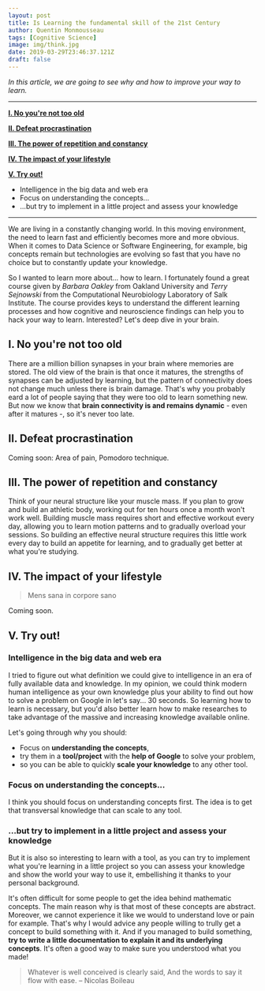 ```yaml
---
layout: post
title: Is Learning the fundamental skill of the 21st Century
author: Quentin Monmousseau
tags: [Cognitive Science]
image: img/think.jpg
date: 2019-03-29T23:46:37.121Z
draft: false
---
```


*In this article, we are going to see why and how to improve your way to learn.*

---

**[I. No you're not too old](#one)**

**[II. Defeat procrastination](#two)**

**[III. The power of repetition and constancy](#three)**

**[IV. The impact of your lifestyle](#four)**

**[V. Try out!](#five)**
- Intelligence in the big data and web era
- Focus on understanding the concepts...
- ...but try to implement in a little project and assess your knowledge

---

We are living in a constantly changing world. In this moving environment, the need to learn fast and efficiently becomes more and more obvious. When it comes to Data Science or Software Engineering, for example, big concepts remain but technologies are evolving so fast that you have no choice but to constantly update your knowledge.

So I wanted to learn more about... how to learn. I fortunately found a great course given by *Barbara Oakley* from Oakland University and *Terry Sejnowski* from the Computational Neurobiology Laboratory of Salk Institute. The course provides keys to understand the different learning processes and how cognitive and neuroscience findings can help you to hack your way to learn. Interested? Let's deep dive in your brain.


## I. No you're not too old

There are a million billion synapses in your brain where memories are stored. The old view of the brain is that once it matures, the strengths of synapses can be adjusted by learning, but the pattern of connectivity does not change much unless there is brain damage. That's why you probably eard a lot of people saying that they were too old to learn something new. But now we know that **brain connectivity is and remains dynamic** - even after it matures -, so it's never too late.


## II. Defeat procrastination

Coming soon: Area of pain, Pomodoro technique.


## III. The power of repetition and constancy

Think of your neural structure like your muscle mass. If you plan to grow and build an athletic body, working out for ten hours once a month won't work well. Building muscle mass requires short and effective workout every day, allowing you to learn motion patterns and to gradually overload your sessions. So building an effective neural structure requires this little work every day to build an appetite for learning, and to gradually get better at what you're studying.


## IV. The impact of your lifestyle

> Mens sana in corpore sano

Coming soon.


## V. Try out!

### Intelligence in the big data and web era

I tried to figure out what definition we could give to intelligence in an era of fully available data and knowledge.
In my opinion, we could think modern human intelligence as your own knowledge plus your ability to find out how to solve a problem on Google in let's say... 30 seconds. So learning how to learn is necessary, but you'd also better learn how to make researches to take advantage of the massive and increasing knowledge available online.

Let's going through why you should:
- Focus on **understanding the concepts**,
- try them in a **tool/project** with the **help of Google** to solve your problem,
- so you can be able to quickly **scale your knowledge** to any other tool.

### Focus on understanding the concepts...

I think you should focus on understanding concepts first. The idea is to get that transversal knowledge that can scale to any tool. 

### ...but try to implement in a little project and assess your knowledge

But it is also so interesting to learn with a tool, as you can try to implement what you're learning in a little project so you can assess your knowledge and show the world your way to use it, embellishing it thanks to your personal background.

It's often difficult for some people to get the idea behind mathematic concepts. The main reason why is that most of these concepts are abstract. Moreover, we cannot experience it like we would to understand love or pain for example. That's why I would advice any people willing to trully get a concept to build something with it. And if you managed to build something, **try to write a little documentation to explain it and its underlying concepts**. It's often a good way to make sure you understood what you made!

> Whatever is well conceived is clearly said, And the words to say it flow with ease. – Nicolas Boileau